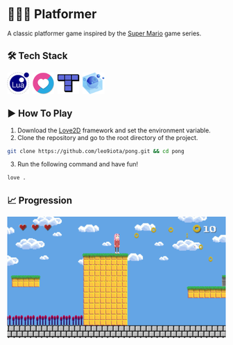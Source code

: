 # 🏃‍♂️‍➡️ Platformer

A classic platformer game inspired by the [Super Mario](https://supermario-game.com/) game series.

## 🛠️ Tech Stack
<div>
    <img src="./assets/images/icons/lua.svg" title="Lua" alt="Lua" width="50" height="50" />&nbsp;
    <img src="./assets/images/icons/love2d.svg" title="Love2D" alt="Love2D" width="50" height="50" />&nbsp;
    <img src="./assets/images/icons/tiled.svg" title="Tiled" alt="Tiled" width="50" height="50" />&nbsp;
    <img src="./assets/images/icons/luarocks.svg" title="LuaRocks" alt="LuaRocks" width="50" height="50" />&nbsp;
<div>

## ▶️ How To Play

1. Download the [Love2D](https://love2d.org/) framework and set the environment variable.
2. Clone the repository and go to the root directory of the project.

```sh
git clone https://github.com/leo9iota/pong.git && cd pong
```

3. Run the following command and have fun!

```sh
love .
```

## 📈 Progression

<div>
    <img src="assets/images/progress/progress-2025-03-29.png" title="Progression" alt="Progression" />
<div>
